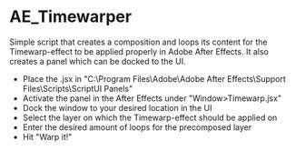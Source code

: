# AE_Timewarper
Simple script that creates a composition and loops its content for the Timewarp-effect to be applied properly in Adobe After Effects.
It also creates a panel which can be docked to the UI.

- Place the .jsx in "C:\Program Files\Adobe\Adobe After Effects\Support Files\Scripts\ScriptUI Panels"
- Activate the panel in the After Effects under "Window>Timewarp.jsx"
- Dock the window to your desired location in the UI
- Select the layer on which the Timewarp-effect should be applied on
- Enter the desired amount of loops for the precomposed layer
- Hit "Warp it!"
